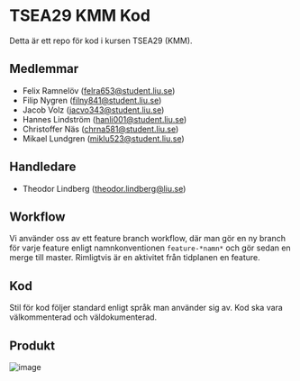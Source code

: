 # TSEA29 KMM Kod

Detta är ett repo för kod i kursen TSEA29 (KMM).

## Medlemmar

* Felix Ramnelöv ([felra653@student.liu.se](mailto:felra653@student.liu.se))
* Filip Nygren  ([filny841@student.liu.se](mailto:filny841@student.liu.se))
* Jacob Volz  ([jacvo343@student.liu.se](mailto:jacvo343@student.liu.se))
* Hannes Lindström  ([hanli001@student.liu.se](mailto:hanli001@student.liu.se))
* Christoffer Näs  ([chrna581@student.liu.se](mailto:chrna581@student.liu.se))
* Mikael Lundgren  ([miklu523@student.liu.se](mailto:miklu523@student.liu.se))

## Handledare

* Theodor Lindberg  ([theodor.lindberg@liu.se](mailto:theodor.lindberg@liu.se))

## Workflow

Vi använder oss av ett feature branch workflow, där man gör en ny branch för varje feature enligt namnkonventionen `feature-*namn*` och gör sedan en merge till master. Rimligtvis är en aktivitet från tidplanen en feature.

## Kod

Stil för kod följer standard enligt språk man använder sig av. Kod ska vara välkommenterad och väldokumenterad.


## Produkt
![image](https://github.com/user-attachments/assets/5fbaa8c9-a2a6-4d29-9852-fe2b20a57777)


